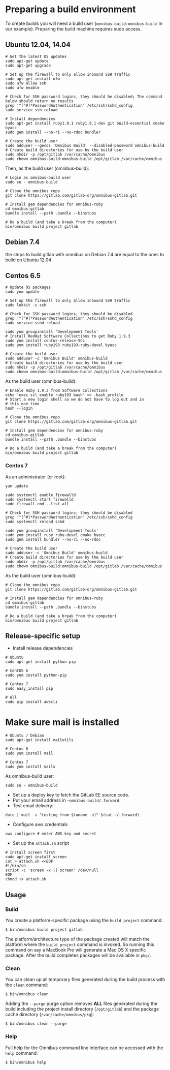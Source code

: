 # Preparing a build environment

To create builds you will need a build user (`omnibus-build:omnibus-build` in our example).
Preparing the build machine requires sudo access.

## Ubuntu 12.04, 14.04

```shell
# Get the latest OS updates
sudo apt-get update
sudo apt-get upgrade

# Set up the firewall to only allow inbound SSH traffic
sudo apt-get install ufw
sudo ufw allow ssh
sudo ufw enable

# Check for SSH password logins, they should be disabled; The command below should return no results
grep '^[^#]*PasswordAuthentication' /etc/ssh/sshd_config
sudo service ssh reload

# Install dependencies
sudo apt-get install ruby1.9.1 ruby1.9.1-dev git build-essential cmake byacc
sudo gem install --no-ri --no-rdoc bundler

# Create the build user
sudo adduser --gecos 'Omnibus Build' --disabled-password omnibus-build
# Create build directories for use by the build user
sudo mkdir -p /opt/gitlab /var/cache/omnibus
sudo chown omnibus-build:omnibus-build /opt/gitlab /var/cache/omnibus
```

Then, as the build user (omnibus-build):

```shell
# Login as omnibus-build user
sudo su - omnibus-build

# Clone the omnibus repo
git clone https://gitlab.com/gitlab-org/omnibus-gitlab.git

# Install gem dependencies for omnibus-ruby
cd omnibus-gitlab
bundle install --path .bundle --binstubs

# Do a build (and take a break from the computer)
bin/omnibus build project gitlab
```

## Debian 7.4

the steps to build gitlab with omnibus on Debian 7.4 are equal to the ones to build on Ubuntu 12.04

## Centos 6.5

```shell
# Update OS packages
sudo yum update

# Set up the firewall to only allow inbound SSH traffic
sudo lokkit -s ssh

# Check for SSH password logins; they should be disabled
grep '^[^#]*PasswordAuthentication' /etc/ssh/sshd_config
sudo service sshd reload

sudo yum groupinstall 'Development Tools'
# Install RedHat Software Collections to get Ruby 1.9.3
sudo yum install centos-release-SCL
sudo yum install ruby193 ruby193-ruby-devel byacc

# Create the build user
sudo adduser -c 'Omnibus Build' omnibus-build
# Create build directories for use by the build user
sudo mkdir -p /opt/gitlab /var/cache/omnibus
sudo chown omnibus-build:omnibus-build /opt/gitlab /var/cache/omnibus
```

As the build user (omnibus-build):

```shell
# Enable Ruby 1.9.3 from Software Collections
echo 'exec scl enable ruby193 bash' >> .bash_profile
# Start a new login shell so we do not have to log out and in
# this one time
bash --login

# Clone the omnibus repo
git clone https://gitlab.com/gitlab-org/omnibus-gitlab.git

# Install gem dependencies for omnibus-ruby
cd omnibus-gitlab
bundle install --path .bundle --binstubs

# Do a build (and take a break from the computer)
bin/omnibus build project gitlab
```

### Centos 7

As an administrator (or root):

```
yum update

sudo systemctl enable firewalld
sudo systemctl start firewalld
sudo firewall-cmd --list-all

# Check for SSH password logins; they should be disabled
grep '^[^#]*PasswordAuthentication' /etc/ssh/sshd_config
sudo systemctl reload sshd

sudo yum groupinstall 'Development Tools'
sudo yum install ruby ruby-devel cmake byacc
sudo gem install bundler --no-ri --no-rdoc

# Create the build user
sudo adduser -c 'Omnibus Build' omnibus-build
# Create build directories for use by the build user
sudo mkdir -p /opt/gitlab /var/cache/omnibus
sudo chown omnibus-build:omnibus-build /opt/gitlab /var/cache/omnibus
```

As the build user (omnibus-build):

```shell
# Clone the omnibus repo
git clone https://gitlab.com/gitlab-org/omnibus-gitlab.git

# Install gem dependencies for omnibus-ruby
cd omnibus-gitlab
bundle install --path .bundle --binstubs

# Do a build (and take a break from the computer)
bin/omnibus build project gitlab
```

## Release-specific setup

- Install release dependencies

```shell
# Ubuntu
sudo apt-get install python-pip

# CentOS 6
sudo yum install python-pip

# Centos 7
sudo easy_install pip

# All
sudo pip install awscli
```

# Make sure mail is installed
```shell
# Ubuntu / Debian
sudo apt-get install mailutils

# Centos 6
sudo yum install mail

# Centos 7
sudo yum install mailx
```

As omnibus-build user:

```shell
sudo su - omnibus-build
```

- Set up a deploy key to fetch the GitLab EE source code.
- Put your email address in `~omnibus-build/.forward`.
- Test email delivery:

```shell
date | mail -s "testing from $(uname -n)" $(cat ~/.forward)
```

- Configure aws credentials

```shell
aws configure # enter AWS key and secret
```

- Set up the `attach.sh` script

```shell
# Install screen first
sudo apt-get install screen
cat > attach.sh <<EOF
#!/bin/sh
script -c 'screen -x || screen' /dev/null
EOF
chmod +x attach.sh
```

## Usage

### Build

You create a platform-specific package using the `build project` command:

```shell
$ bin/omnibus build project gitlab
```

The platform/architecture type of the package created will match the platform
where the `build project` command is invoked. So running this command on say a
MacBook Pro will generate a Mac OS X specific package. After the build
completes packages will be available in `pkg/`.

### Clean

You can clean up all temporary files generated during the build process with
the `clean` command:

```shell
$ bin/omnibus clean
```

Adding the `--purge` purge option removes __ALL__ files generated during the
build including the project install directory (`/opt/gitlab`) and
the package cache directory (`/var/cache/omnibus/pkg`):

```shell
$ bin/omnibus clean --purge
```

### Help

Full help for the Omnibus command line interface can be accessed with the
`help` command:

```shell
$ bin/omnibus help
```
